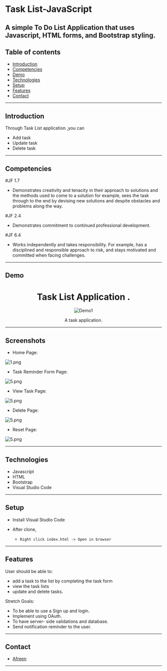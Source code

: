 # Task List-JavaScript 
A simple To Do List Application that uses Javascript, HTML forms, and Bootstrap styling.
---


## Table of contents

- [Introduction](#introduction)
- [Competencies](#competencies)
- [Demo](#demo)
- [Technologies](#technologies)
- [Setup](#setup)
- [Features](#features)
- [Contact](#contact)

---

## Introduction
Through Task List application ,you can 
- Add task 
- Update task
- Delete task 

---

## Competencies

#JF 1.7

- Demonstrates creativity and tenacity in their approach to solutions and the methods used to come to a solution for example, sees the task through to the end by devising new solutions and despite obstacles and problems along the way.

#JF 2.4

- Demonstrates commitment to continued professional development.

#JF 6.4

- Works independently and takes responsibility. For example, has a disciplined and responsible approach to risk, and stays motivated and committed when facing challenges.


---

## Demo

<h1 align="center">
   Task List Application .
</h1>

<div align="center">

![Demo1](images/add.png)


 A task application.
    
</div>



---

## Screenshots
* Home Page:

![1.png](./images/home.png)

* Task Reminder Form Page:

![5.png](./images/addtask.png)

* View Task Page:

![5.png](./images/viewtask.png)

* Delete Page:

![5.png](./images/delete.png)

* Reset Page:

![5.png](./images/reset.png)





---

## Technologies

- Javascript 
- HTML 
- Bootstrap 
- Visual Studio Code

---

## Setup
- Install Visual Studio Code 
- After clone,

  - `Right click index.html -> Open in browser`


---

## Features

User should be able to:

- add a task to the list by completing the task form
- view the task lists
- update and delete tasks.


Stretch Goals:

- To be able to use a Sign up and login.
- Implement using OAuth.
- To have server- side validations and database.
- Send notification reminder to the user.

---
## Contact

- [Afreen](https://github.com/afreensafdar)


---

